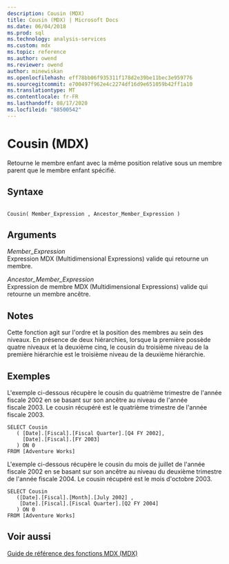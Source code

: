 ```yaml
---
description: Cousin (MDX)
title: Cousin (MDX) | Microsoft Docs
ms.date: 06/04/2018
ms.prod: sql
ms.technology: analysis-services
ms.custom: mdx
ms.topic: reference
ms.author: owend
ms.reviewer: owend
author: minewiskan
ms.openlocfilehash: eff78bb06f935311f178d2e39be11bec3e959776
ms.sourcegitcommit: e700497f962e4c2274df16d9e651059b42ff1a10
ms.translationtype: MT
ms.contentlocale: fr-FR
ms.lasthandoff: 08/17/2020
ms.locfileid: "88500542"
---
```

# <a name="cousin-mdx"></a>Cousin (MDX)


  Retourne le membre enfant avec la même position relative sous un membre parent que le membre enfant spécifié.  
  
## <a name="syntax"></a>Syntaxe  
  
```  
  
Cousin( Member_Expression , Ancestor_Member_Expression )  
```  
  
## <a name="arguments"></a>Arguments  
 *Member_Expression*  
 Expression MDX (Multidimensional Expressions) valide qui retourne un membre.  
  
 *Ancestor_Member_Expression*  
 Expression de membre MDX (Multidimensional Expressions) valide qui retourne un membre ancêtre.  
  
## <a name="remarks"></a>Notes  
 Cette fonction agit sur l'ordre et la position des membres au sein des niveaux. En présence de deux hiérarchies, lorsque la première possède quatre niveaux et la deuxième cinq, le cousin du troisième niveau de la première hiérarchie est le troisième niveau de la deuxième hiérarchie.  
  
## <a name="examples"></a>Exemples  
 L'exemple ci-dessous récupère le cousin du quatrième trimestre de l'année fiscale 2002 en se basant sur son ancêtre au niveau de l'année fiscale 2003. Le cousin récupéré est le quatrième trimestre de l'année fiscale 2003.  
  
```  
SELECT Cousin   
   ( [Date].[Fiscal].[Fiscal Quarter].[Q4 FY 2002],  
     [Date].[Fiscal].[FY 2003]  
   ) ON 0  
FROM [Adventure Works]  
```  
  
 L'exemple ci-dessous récupère le cousin du mois de juillet de l'année fiscale 2002 en se basant sur son ancêtre au niveau du deuxième trimestre de l'année fiscale 2004. Le cousin récupéré est le mois d'octobre 2003.  
  
```  
SELECT Cousin   
   ([Date].[Fiscal].[Month].[July 2002] ,  
    [Date].[Fiscal].[Fiscal Quarter].[Q2 FY 2004]  
   ) ON 0  
FROM [Adventure Works]  
```  
  
## <a name="see-also"></a>Voir aussi  
 [Guide de référence des fonctions MDX &#40;MDX&#41;](../mdx/mdx-function-reference-mdx.md)  
  
  
